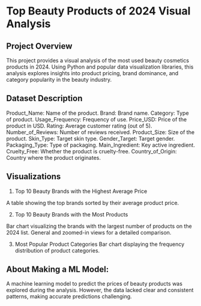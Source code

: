 # Top Beauty Products of 2024 Visual Analysis
## Project Overview
This project provides a visual analysis of the most used beauty cosmetics products in 2024. Using Python and popular data visualization libraries, this analysis explores insights into product pricing, brand dominance, and category popularity in the beauty industry.

## Dataset Description
Product_Name: Name of the product.
Brand: Brand name.
Category: Type of product.
Usage_Frequency: Frequency of use.
Price_USD: Price of the product in USD.
Rating: Average customer rating (out of 5).
Number_of_Reviews: Number of reviews received.
Product_Size: Size of the product.
Skin_Type: Target skin type.
Gender_Target: Target gender.
Packaging_Type: Type of packaging.
Main_Ingredient: Key active ingredient.
Cruelty_Free: Whether the product is cruelty-free.
Country_of_Origin: Country where the product originates.

## Visualizations
1. Top 10 Beauty Brands with the Highest Average Price
   
  A table showing the top brands sorted by their average product price.


2. Top 10 Beauty Brands with the Most Products
   
  Bar chart visualizing the brands with the largest number of products on the 2024 list.
  General and zoomed-in views for a detailed comparison.

  
3. Most Popular Product Categories
  Bar chart displaying the frequency distribution of product categories.

## About Making a ML Model:
A machine learning model to predict the prices of beauty products was explored during the analysis. However, the data lacked clear and consistent patterns, making accurate predictions challenging.

